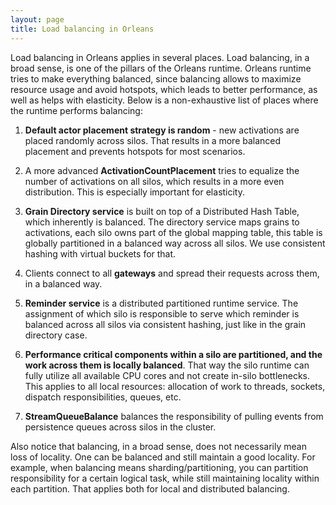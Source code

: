 ```yaml
---
layout: page
title: Load balancing in Orleans
---
```

Load balancing in Orleans applies in several places. Load balancing, in a broad sense, is one of the pillars of the Orleans runtime. Orleans runtime tries to make everything balanced, since balancing allows to maximize resource usage and avoid hotspots, which leads to better performance, as well as helps with elasticity. Below is a non-exhaustive list of places where the runtime performs balancing:

1.	**Default actor placement strategy is random** - new activations are placed randomly across silos. That results in a more balanced placement and prevents hotspots for most scenarios. 

2.	A more advanced **ActivationCountPlacement** tries to equalize the number of activations on all silos, which results in a more even distribution. This is especially important for elasticity.

3.	**Grain Directory service** is built on top of a Distributed Hash Table, which inherently is balanced. The directory service maps grains to activations, each silo owns part of the global mapping table, this table is globally partitioned in a balanced way across all silos. We use consistent hashing with virtual buckets for that.

4.	Clients connect to all **gateways** and spread their requests across them, in a balanced way.

5.	**Reminder service** is a distributed partitioned runtime service. The assignment of which silo is responsible to serve which reminder is balanced across all silos via consistent hashing, just like in the grain directory case.

6.	**Performance critical components within a silo are partitioned, and the work across them is locally balanced**. That way the silo runtime can fully utilize all available CPU cores and not create in-silo bottlenecks. This applies to all local resources: allocation of work to threads, sockets, dispatch responsibilities, queues, etc.

7.	**StreamQueueBalance** balances the responsibility of pulling events from persistence queues across silos in the cluster.

Also notice that balancing, in a broad sense, does not necessarily mean loss of locality. One can be balanced and still maintain a good locality. For example, when balancing means sharding/partitioning, you can partition responsibility for a certain logical task, while still maintaining  locality within each partition. That applies both for local and distributed balancing.
